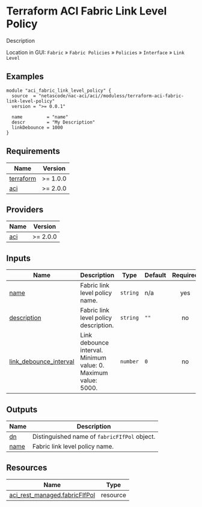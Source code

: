 <!-- BEGIN_TF_DOCS -->
# Terraform ACI Fabric Link Level Policy

Description

Location in GUI:
`Fabric` » `Fabric Policies` » `Policies` » `Interface` » `Link Level`

## Examples

```hcl
module "aci_fabric_link_level_policy" {
  source  = "netascode/nac-aci/aci//moduless/terraform-aci-fabric-link-level-policy"
  version = ">= 0.0.1"

  name         = "name"
  descr        = "My Description"
  linkDebounce = 1000
}
```

## Requirements

| Name | Version |
|------|---------|
| <a name="requirement_terraform"></a> [terraform](#requirement\_terraform) | >= 1.0.0 |
| <a name="requirement_aci"></a> [aci](#requirement\_aci) | >= 2.0.0 |

## Providers

| Name | Version |
|------|---------|
| <a name="provider_aci"></a> [aci](#provider\_aci) | >= 2.0.0 |

## Inputs

| Name | Description | Type | Default | Required |
|------|-------------|------|---------|:--------:|
| <a name="input_name"></a> [name](#input\_name) | Fabric link level policy name. | `string` | n/a | yes |
| <a name="input_description"></a> [description](#input\_description) | Fabric link level policy description. | `string` | `""` | no |
| <a name="input_link_debounce_interval"></a> [link\_debounce\_interval](#input\_link\_debounce\_interval) | Link debounce interval. Minimum value: 0. Maximum value: 5000. | `number` | `0` | no |

## Outputs

| Name | Description |
|------|-------------|
| <a name="output_dn"></a> [dn](#output\_dn) | Distinguished name of `fabricFIfPol` object. |
| <a name="output_name"></a> [name](#output\_name) | Fabric link level policy name. |

## Resources

| Name | Type |
|------|------|
| [aci_rest_managed.fabricFIfPol](https://registry.terraform.io/providers/CiscoDevNet/aci/latest/docs/resources/rest_managed) | resource |
<!-- END_TF_DOCS -->